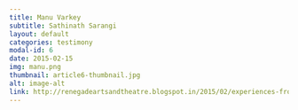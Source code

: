 ```yaml
---
title: Manu Varkey
subtitle: Sathinath Sarangi
layout: default
categories: testimony
modal-id: 6
date: 2015-02-15
img: manu.png
thumbnail: article6-thumbnail.jpg
alt: image-alt
link: http://renegadeartsandtheatre.blogspot.in/2015/02/experiences-from-bhopal-manu-varkey.html
---
```

